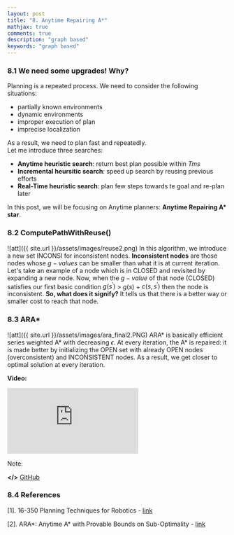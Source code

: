 ```yaml
---
layout: post
title: "8. Anytime Repairing A*"
mathjax: true
comments: true
description: "graph based"
keywords: "graph based"
---  
```


### 8.1 We need some upgrades! Why?

Planning is a repeated process. We need to consider the following situations:
* partially known environments
* dynamic environments
* improper execution of plan
* imprecise localization  

As a result, we need to plan fast and repeatedly.  
Let me introduce three searches:
* **Anytime heuristic search**: return best plan possible within $T ms$
* **Incremental heursitic search**: speed up search by reusing previous efforts
* **Real-Time heuristic search**: plan few steps towards te goal and re-plan later  

In this post, we will be focusing on Anytime planners: **Anytime Repairing A\* star**.

### 8.2 ComputePathWithReuse()
![att]({{ site.url }}/assets/images/reuse2.png)
In this algorithm, we introduce a new set INCONSI for inconsistent nodes. **Inconsistent nodes** are those nodes whose $g-values$ can be smaller than what it is at current iteration. Let's take an example of a node which is in CLOSED and revisited by expanding a new node. Now, when the $g-value$ of that node (CLOSED) satisfies our first basic condition $g(s^{'})$ $>$ $g(s)$ + $c(s,s^{'})$ then the node is inconsistent. **So, what does it signify?** It tells us that there is a better way or smaller cost to reach that node. 

### 8.3 ARA\*
![att]({{ site.url }}/assets/images/ara_final2.PNG)
ARA\* is basically efficient series weighted A\* with decreasing $\epsilon$. At every iteration, the A\* is repaired: it is made better by initializing the OPEN set with already OPEN nodes (overconsistent) and INCONSISTENT nodes. As a result, we get closer to optimal solution at every iteration.

**Video:**  
<p align="center">
<div class="video-container">
<iframe src="https://www.youtube.com/watch?v=m7FO93FGFSI" frameborder="0" allow="accelerometer; autoplay; encrypted-media; gyroscope; picture-in-picture" allowfullscreen></iframe>
 </div>
</p>

<div class="divider"></div>
Note:
<div class="divider"></div>

**</>** [GitHub](https://github.com/dv367/planning-cmu/tree/master/my_robot/src/scripts)

### 8.4 References
[1]. 16-350 Planning Techniques for Robotics - [link](http://www.cs.cmu.edu/~maxim/classes/robotplanning/)

[2]. ARA\*: Anytime A\* with Provable Bounds on Sub-Optimality - [link](https://papers.nips.cc/paper/2382-ara-anytime-a-with-provable-bounds-on-sub-optimality.pdf)
